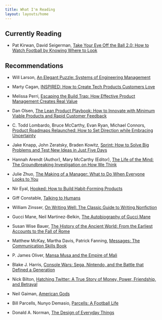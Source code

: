 ```yaml
---
title: What I'm Reading
layout: layouts/home
---
```


## Currently Reading

- Pat Kirwan, David Seigerman, [Take Your Eye Off the Ball 2.0: How to Watch Football by Knowing Where to Look](https://www.amazon.com/gp/product/B015M9SQC2)

## Recommendations

- Will Larson, [An Elegant Puzzle: Systems of Engineering Management](https://www.amazon.com/gp/product/B07QYCHJ7V)

- Marty Cagan, [INSPIRED: How to Create Tech Products Customers Love](https://www.amazon.com/gp/product/B077NRB36N)

- Melissa Perri, [Escaping the Build Trap: How Effective Product Management Creates Real Value](https://www.amazon.com/gp/product/B07K3QBWG1)

- Dan Olsen, [The Lean Product Playbook: How to Innovate with Minimum Viable Products and Rapid Customer Feedback](https://www.amazon.com/gp/product/B00SZ638C8)

- C. Todd Lombardo, Bruce McCarthy, Evan Ryan, Michael Connors, [Product Roadmaps Relaunched: How to Set Direction while Embracing Uncertainty](https://www.amazon.com/gp/product/B076VX53K1)

- Jake Knapp, John Zeratsky, Braden Kowitz, [Sprint: How to Solve Big Problems and Test New Ideas in Just Five Days](https://www.thesprintbook.com/)

- Hannah Arendt (Author), Mary McCarthy (Editor), [The Life of the Mind: The Groundbreaking Investigation on How We Think](https://www.amazon.com/gp/product/B00767VBBW)

- Julie Zhuo, [The Making of a Manager: What to Do When Everyone Looks to You](https://www.amazon.com/gp/product/B079WNPRL2)

- Nir Eyal, [Hooked: How to Build Habit-Forming Products](https://www.amazon.com/gp/product/B00LMGLXTS)

- Giff Constable, [Talking to Humans](https://www.amazon.com/gp/product/B00NSUEUL4)

- William Zinsser, [On Writing Well: The Classic Guide to Writing Nonfiction](https://www.amazon.com/gp/product/B0090RVGW0)

- Gucci Mane, Neil Martinez-Belkin, [The Autobiography of Gucci Mane](https://www.amazon.com/gp/product/B06ZXWGVWL)

- Susan Wise Bauer, [The History of the Ancient World: From the Earliest Accounts to the Fall of Rome](https://www.amazon.com/gp/product/B001PNYJ1C)

- Matthew McKay, Martha Davis, Patrick Fanning, [Messages: The Communication Skills Book](https://www.amazon.com/gp/product/1572245921)

- P. James Oliver, [Mansa Musa and the Empire of Mali](https://www.amazon.com/gp/product/B00EVA5J60)

- Blake J. Harris, [Console Wars: Sega, Nintendo, and the Battle that Defined a Generation](https://www.amazon.com/gp/product/B00FJ379XE)

- Nick Bilton, [Hatching Twitter: A True Story of Money, Power, Friendship, and Betrayal](https://www.amazon.com/gp/product/B00CDUVSQ0)

- Neil Gaiman, [American Gods](https://www.amazon.com/gp/product/B004YW4L5K)

- Bill Parcells, Nunyo Demasio, [Parcells: A Football Life](https://www.amazon.com/gp/product/B00J1IQW54)

- Donald A. Norman, [The Design of Everyday Things](https://www.amazon.com/gp/product/B00E257T6C)
